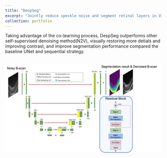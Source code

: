 ```yaml
---
title: "DespSeg"
excerpt: "Jointly reduce speckle noise and segment retinal layers in Vis-OCT images<br/><img src='/images/500x300.png'>"
collection: portfolio
---
```


Taking advantage of the co-learning process, DespSeg outperforms other self-supervised denoising method(N2V), visually restoring more detials and improving contrast, and improve segmentation performance compared the baseline UNet and sequential strategy. 

<br/><img src='/portfolio/Archi.jpg'>

